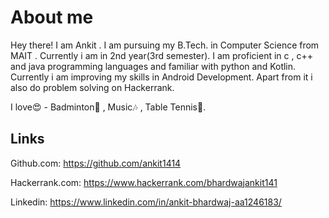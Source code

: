 # About me

Hey there! I am Ankit . I am pursuing my B.Tech. in Computer Science from MAIT . Currently i am in 2nd year(3rd semester). I am proficient in c , c++ and java programming languages and familiar with python and Kotlin. 
Currently i am improving my skills in Android Development.
Apart from it i also do problem solving on Hackerrank.

I love😍 - Badminton🏸 , Music🎶 , Table Tennis🏓.

## Links

Github.com: https://github.com/ankit1414

Hackerrank.com: https://www.hackerrank.com/bhardwajankit141

Linkedin: https://www.linkedin.com/in/ankit-bhardwaj-aa1246183/
